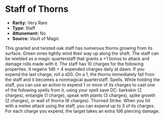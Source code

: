 # Staff of Thorns

- **Rarity:** Very Rare
- **Type:** Staff
- **Attunement:** No
- **Source:** Vault of Magic

This gnarled and twisted oak staff has numerous thorns growing from its surface. Green vines tightly wind their way up along the shaft. The staff can be wielded as a magic quarterstaff that grants a +1 bonus to attack and damage rolls made with it. The staff has 10 charges for the following properties. It regains 1d6 + 4 expended charges daily at dawn. If you expend the last charge, roll a d20. On a 1, the thorns immediately fall from the staff and it becomes a nonmagical quarterstaff. Spells. While holding the staff, you can use an action to expend 1 or more of its charges to cast one of the following spells from it, using your spell save DC: barkskin (2 charges), entangle (1 charge), speak with plants (3 charges), spike growth (2 charges), or wall of thorns (6 charges). Thorned Strike. When you hit with a melee attack using the staff, you can expend up to 3 of its charges. For each charge you expend, the target takes an extra 1d6 piercing damage.
